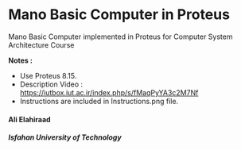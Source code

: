 # Mano Basic Computer in Proteus

Mano Basic Computer implemented in Proteus for Computer System Architecture Course

**Notes :**
- Use Proteus 8.15.
- Description Video : https://iutbox.iut.ac.ir/index.php/s/fMaqPyYA3c2M7Nf
- Instructions are included in Instructions.png file.


#### Ali Elahiraad
##### Isfahan University of Technology
